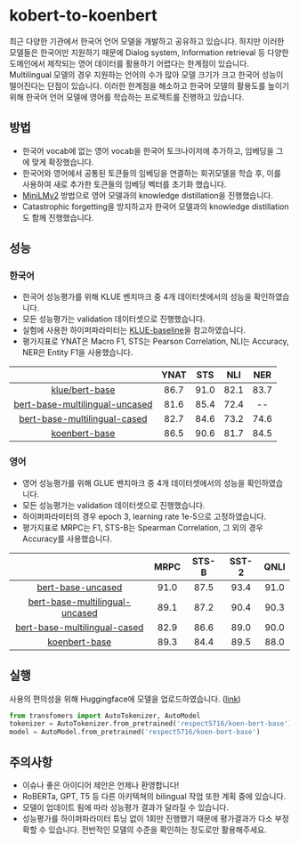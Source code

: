 # kobert-to-koenbert
최근 다양한 기관에서 한국어 언어 모델을 개발하고 공유하고 있습니다. 하지만 이러한 모델들은 한국어만 지원하기 때문에 Dialog system, Information retrieval 등 다양한 도메인에서 제작되는 영어 데이터를 활용하기 어렵다는 한계점이 있습니다. Multilingual 모델의 경우 지원하는 언어의 수가 많아 모델 크기가 크고 한국어 성능이 떨어진다는 단점이 있습니다. 이러한 한계점을 해소하고 한국어 모델의 활용도를 높이기 위해 한국어 언어 모델에 영어를 학습하는 프로젝트를 진행하고 있습니다.

## 방법
* 한국어 vocab에 없는 영어 vocab을 한국어 토크나이저에 추가하고, 임베딩을 그에 맞게 확장했습니다.
* 한국어와 영어에서 공통된 토큰들의 임베딩을 연결하는 회귀모델을 학습 후, 이를 사용하여 새로 추가한 토큰들의 임베딩 벡터를 초기화 했습니다.
* [MiniLMv2](https://arxiv.org/abs/2012.15828) 방법으로 영어 모델과의 knowledge distillation을 진행했습니다.
* Catastrophic forgetting을 방지하고자 한국어 모델과의 knowledge distillation도 함께 진행했습니다.


## 성능
### 한국어
* 한국어 성능평가를 위해 KLUE 벤치마크 중 4개 데이터셋에서의 성능을 확인하였습니다.
* 모든 성능평가는 validation 데이터셋으로 진행했습니다.
* 실험에 사용한 하이퍼파라미터는 [KLUE-baseline](https://github.com/KLUE-benchmark/KLUE-baseline)을 참고하였습니다.
* 평가지표로 YNAT은 Macro F1, STS는 Pearson Correlation, NLI는 Accuracy, NER은 Entity F1을 사용했습니다.

|                                                                                         | YNAT |  STS |  NLI |  NER |
|:---------------------------------------------------------------------------------------:|:----:|:----:|:----:|:----:|
|                 [klue/bert-base](https://huggingface.co/klue/bert-base)                 | 86.7 | 91.0 | 82.1 | 83.7 |
| [bert-base-multilingual-uncased](https://huggingface.co/bert-base-multilingual-uncased) | 81.6 | 85.4 | 72.4 |  --  |
|   [bert-base-multilingual-cased](https://huggingface.co/bert-base-multilingual-cased)   | 82.7 | 84.6 | 73.2 | 74.6 |
|            [koenbert-base](https://huggingface.co/respect5716/koenbert-base)            | 86.5 | 90.6 | 81.7 | 84.5 |


### 영어
* 영어 성능평가를 위해 GLUE 벤치마크 중 4개 데이터셋에서의 성능을 확인하였습니다.
* 모든 성능평가는 validation 데이터셋으로 진행했습니다.
* 하이퍼파라미터의 경우 epoch 3, learning rate 1e-5으로 고정하였습니다. 
* 평가지표로 MRPC는 F1, STS-B는 Spearman Correlation, 그 외의 경우 Accuracy를 사용했습니다.

|                                                                                         | MRPC | STS-B | SST-2 | QNLI |
|:---------------------------------------------------------------------------------------:|:----:|:-----:|:-----:|:----:|
|              [bert-base-uncased](https://huggingface.co/bert-base-uncased)              | 91.0 |  87.5 |  93.4 | 91.0 |
| [bert-base-multilingual-uncased](https://huggingface.co/bert-base-multilingual-uncased) | 89.1 |  87.2 |  90.4 | 90.3 |
|   [bert-base-multilingual-cased](https://huggingface.co/bert-base-multilingual-cased)   | 82.9 |  86.6 |  89.0 | 90.0 |
|            [koenbert-base](https://huggingface.co/respect5716/koenbert-base)            | 89.3 |  84.4 |  89.5 | 88.0 |



## 실행
사용의 편의성을 위해 Huggingface에 모델을 업로드하였습니다. ([link](https://huggingface.co/respect5716/koenbert-base))
```python
from transfomers import AutoTokenizer, AutoModel
tokenizer = AutoTokenizer.from_pretrained('respect5716/koen-bert-base')
model = AutoModel.from_pretrained('respect5716/koen-bert-base')
```

## 주의사항
* 이슈나 좋은 아이디어 제안은 언제나 환영합니다!
* RoBERTa, GPT, T5 등 다른 아키텍쳐의 bilingual 작업 또한 계획 중에 있습니다.
* 모델이 업데이트 됨에 따라 성능평가 결과가 달라질 수 있습니다.
* 성능평가를 하이퍼파라미터 튜닝 없이 1회만 진행했기 때문에 평가결과가 다소 부정확할 수 있습니다. 전반적인 모델의 수준을 확인하는 정도로만 활용해주세요.


